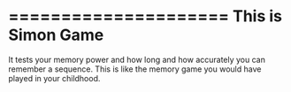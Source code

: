 =====================
This is Simon Game
======================
It tests your memory power and how long and how accurately you can remember a sequence.
This is like the memory game you would have played in your childhood.
